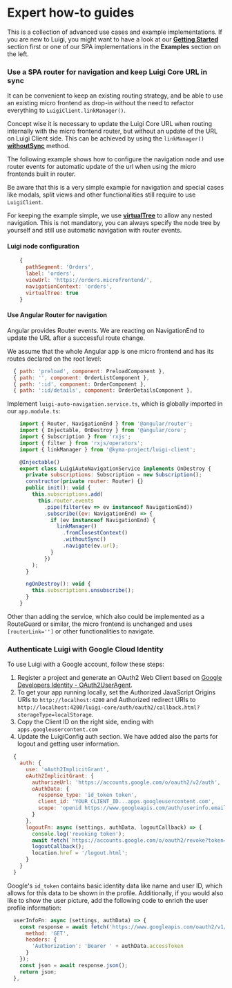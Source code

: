<!-- meta
{
  "node": {
    "label": "Expert how-to guides",
    "category": {
      "label": "Advanced"
    },
    "metaData": {
      "categoryPosition": 4,
      "position": 1
    }
  }
}
meta -->

# Expert how-to guides

This is a collection of advanced use cases and example implementations. If you are new to Luigi, you might want to have a look at our [**Getting Started**](getting-started.md) section first or one of our SPA implementations in the **Examples** section on the left.

<!-- accordion:start -->

### Use a SPA router for navigation and keep Luigi Core URL in sync

It can be convenient to keep an existing routing strategy, and be able to use an existing micro frontend as drop-in without the need to refactor everything to `LuigiClient.linkManager()`.

Concept wise it is necessary to update the Luigi Core URL when routing internally with the micro frontend router, but without an update of the URL on Luigi Client side. This can be achieved by using the `linkManager()` [**withoutSync**](luigi-client-api.md#withoutsync) method.

The following example shows how to configure the navigation node and use router events for automatic update of the url when using the micro frontends built in router.

Be aware that this is a very simple example for navigation and special cases like modals, split views and other functionalities still require to use `LuigiClient`.

For keeping the example simple, we use [**virtualTree**](navigation-parameters-reference.md#virtualtree) to allow any nested navigation. This is not mandatory, you can always specify the node tree by yourself and still use automatic navigation with router events.

#### Luigi node configuration

```javascript
    {
      pathSegment: 'Orders',
      label: 'orders',
      viewUrl: 'https://orders.microfrontend/',
      navigationContext: 'orders',
      virtualTree: true
    }
```

#### Use Angular Router for navigation

Angular provides Router events. We are reacting on NavigationEnd to update the URL after a successful route change.

We assume that the whole Angular app is one micro frontend and has its routes declared on the root level:

```javascript
  { path: 'preload', component: PreloadComponent },
  { path: '', component: OrderListComponent },
  { path: ':id', component: OrderComponent },
  { path: ':id/details', component: OrderDetailsComponent },
```

Implement `luigi-auto-navigation.service.ts`, which is globally imported in our `app.module.ts`:
```javascript
    import { Router, NavigationEnd } from '@angular/router';
    import { Injectable, OnDestroy } from '@angular/core';
    import { Subscription } from 'rxjs';
    import { filter } from 'rxjs/operators';
    import { linkManager } from '@kyma-project/luigi-client';

    @Injectable()
    export class LuigiAutoNavigationService implements OnDestroy {
      private subscriptions: Subscription = new Subscription();
      constructor(private router: Router) {}
      public init(): void {
        this.subscriptions.add(
          this.router.events
            .pipe(filter(ev => ev instanceof NavigationEnd))
            .subscribe((ev: NavigationEnd) => {
              if (ev instanceof NavigationEnd) {
                linkManager()
                  .fromClosestContext()
                  .withoutSync()
                  .navigate(ev.url);
              }
            })
        );
      }

      ngOnDestroy(): void {
        this.subscriptions.unsubscribe();
      }
    }
```

Other than adding the service, which also could be implemented as a RouteGuard or similar, the micro frontend is unchanged and uses `[routerLink='']` or other functionalities to navigate.

### Authenticate Luigi with Google Cloud Identity

To use Luigi with a Google account, follow these steps:

1. Register a project and generate an OAuth2 Web Client based on [Google Developers Identity - OAuth2UserAgent](https://developers.google.com/identity/protocols/OAuth2UserAgent).
2. To get your app running locally, set the Authorized JavaScript Origins URIs to `http://localhost:4200` and Authorized redirect URIs to `http://localhost:4200/luigi-core/auth/oauth2/callback.html?storageType=localStorage`.
3. Copy the Client ID on the right side, ending with `apps.googleusercontent.com`
4. Update the LuigiConfig auth section. We have added also the parts for logout and getting user information.

```javascript
  {
    auth: {
      use: 'oAuth2ImplicitGrant',
      oAuth2ImplicitGrant: {
        authorizeUrl: 'https://accounts.google.com/o/oauth2/v2/auth',
        oAuthData: {
          response_type: 'id_token token',
          client_id: 'YOUR_CLIENT_ID...apps.googleusercontent.com',
          scope: 'openid https://www.googleapis.com/auth/userinfo.email profile',
        }
      },
      logoutFn: async (settings, authData, logoutCallback) => {
        console.log('revoking token');
        await fetch(`https://accounts.google.com/o/oauth2/revoke?token=${authData.accessToken}`);
        logoutCallback();
        location.href = '/logout.html';
      }
    }
  }
```

Google's `id_token` contains basic identity data like name and user ID, which allows for this data to be shown in the profile.
Additionally, if you would also like to show the user picture, add the following code to enrich the user profile information:

```javascript
  userInfoFn: async (settings, authData) => {
    const response = await fetch('https://www.googleapis.com/oauth2/v1/userinfo', {
      method: 'GET',
      headers: {
        'Authorization': 'Bearer ' + authData.accessToken
      }
    });
    const json = await response.json();
    return json;
  },
```

<!-- accordion:end -->